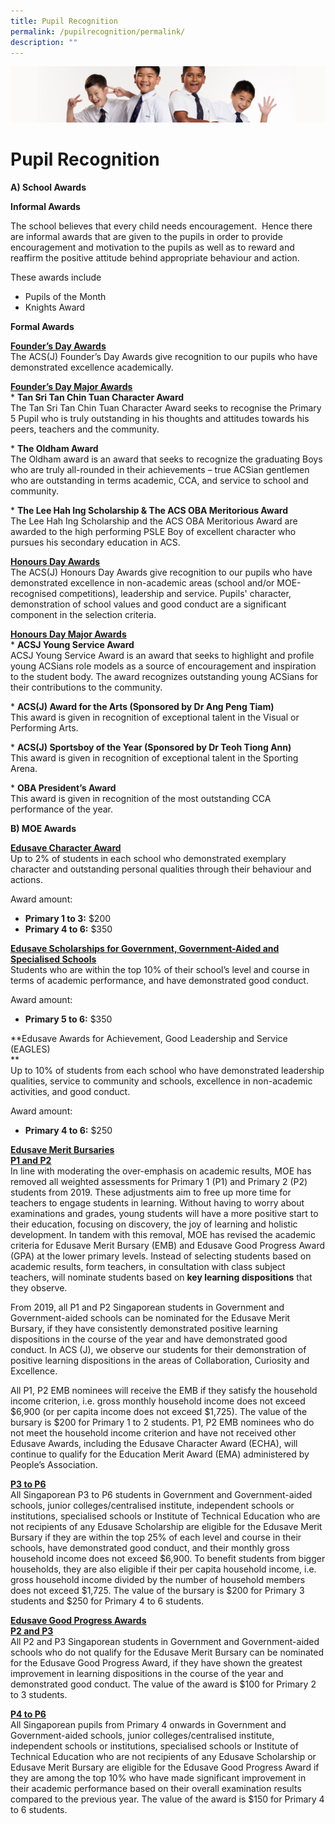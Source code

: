 ```yaml
---
title: Pupil Recognition
permalink: /pupilrecognition/permalink/
description: ""
---
```

![](/images/Sub-banner2.jpg)

Pupil Recognition
=================

**A) School Awards**

**Informal Awards**  

The school believes that every child needs encouragement.  Hence there are informal awards that are given to the pupils in order to provide encouragement and motivation to the pupils as well as to reward and reaffirm the positive attitude behind appropriate behaviour and action.

These awards include

*   Pupils of the Month
*   Knights Award

**Formal Awards**  

<b><u>Founder’s Day Awards</b></u><br>
The ACS(J) Founder’s Day Awards give recognition to our pupils who have demonstrated excellence academically.

<b><u>**Founder’s Day Major Awards**</b></u><br>
\* **Tan Sri Tan Chin Tuan Character Award**<br>
The Tan Sri Tan Chin Tuan Character Award seeks to recognise the Primary 5 Pupil who is truly outstanding in his thoughts and attitudes towards his peers, teachers and the community.

\* **The Oldham Award**<br>
The Oldham award is an award that seeks to recognize the graduating Boys who are truly all-rounded in their achievements – true ACSian gentlemen who are outstanding in terms academic, CCA, and service to school and community.

\* **The Lee Hah Ing Scholarship & The ACS OBA Meritorious Award**<br>
The Lee Hah Ing Scholarship and the ACS OBA Meritorious Award are awarded to the high performing PSLE Boy of excellent character who pursues his secondary education in ACS.

<b><u>**Honours Day Awards**</b></u><br>
The ACS(J) Honours Day Awards give recognition to our pupils who have demonstrated excellence in non-academic areas (school and/or MOE-recognised competitions), leadership and service. Pupils' character, demonstration of school values and good conduct are a significant component in the selection criteria.

<b><u>**Honours Day Major Awards**</b></u><br>
\* **ACSJ Young Service Award**<br>
ACSJ Young Service Award is an award that seeks to highlight and profile young ACSians role models as a source of encouragement and inspiration to the student body. The award recognizes outstanding young ACSians for their contributions to the community.

\* **ACS(J) Award for the Arts (Sponsored by Dr Ang Peng Tiam)**<br>
This award is given in recognition of exceptional talent in the Visual or Performing Arts.

\* **ACS(J) Sportsboy of the Year (Sponsored by Dr Teoh Tiong Ann)**<br>
This award is given in recognition of exceptional talent in the Sporting Arena.

\* **OBA President’s Award**<br>
This award is given in recognition of the most outstanding CCA performance of the year.

**B) MOE Awards**

<b><u>Edusave Character Award</b></u><br>
Up to 2% of students in each school who demonstrated exemplary character and outstanding personal qualities through their behaviour and actions.

Award amount:

*   **Primary 1 to 3:** $200
*   **Primary 4 to 6:** $350

<b><u>Edusave Scholarships for Government, Government-Aided and Specialised Schools</b></u><br>
Students who are within the top 10% of their school’s level and course in terms of academic performance, and have demonstrated good conduct.  

Award amount:
*   **Primary 5 to 6:** $350

**Edusave Awards for Achievement, Good Leadership and Service (EAGLES)  
**  
Up to 10% of students from each school who have demonstrated leadership qualities, service to community and schools, excellence in non-academic activities, and good conduct.  
  
Award amount:
*   **Primary 4 to 6:** $250

<b><u>Edusave Merit Bursaries</b></u><br>
<b><u>P1 and P2</b></u><br>
In line with moderating the over-emphasis on academic results, MOE has removed all weighted assessments for Primary 1 (P1) and Primary 2 (P2) students from 2019. These adjustments aim to free up more time for teachers to engage students in learning. Without having to worry about examinations and grades, young students will have a more positive start to their education, focusing on discovery, the joy of learning and holistic development. In tandem with this removal, MOE has revised the academic criteria for Edusave Merit Bursary (EMB) and Edusave Good Progress Award (GPA) at the lower primary levels. Instead of selecting students based on academic results, form teachers, in consultation with class subject teachers, will nominate students based on **key learning dispositions** that they observe. 

From 2019, all P1 and P2 Singaporean students in Government and Government-aided schools can be nominated for the Edusave Merit Bursary, if they have consistently demonstrated positive learning dispositions in the course of the year and have demonstrated good conduct. In ACS (J), we observe our students for their demonstration of positive learning dispositions in the areas of Collaboration, Curiosity and Excellence. 

All P1, P2 EMB nominees will receive the EMB if they satisfy the household income criterion, i.e. gross monthly household income does not exceed $6,900 (or per capita income does not exceed $1,725). The value of the bursary is $200 for Primary 1 to 2 students. P1, P2 EMB nominees who do not meet the household income criterion and have not received other Edusave Awards, including the Edusave Character Award (ECHA), will continue to qualify for the Education Merit Award (EMA) administered by People’s Association.

<b><u>P3 to P6</b></u><br>
All Singaporean P3 to P6 students in Government and Government-aided schools, junior colleges/centralised institute, independent schools or institutions, specialised schools or Institute of Technical Education who are not recipients of any Edusave Scholarship are eligible for the Edusave Merit Bursary if they are within the top 25% of each level and course in their schools, have demonstrated good conduct, and their monthly gross household income does not exceed $6,900. To benefit students from bigger households, they are also eligible if their per capita household income, i.e. gross household income divided by the number of household members does not exceed $1,725. The value of the bursary is $200 for Primary 3 students and $250 for Primary 4 to 6 students.  

<b><u>Edusave Good Progress Awards</b></u><br>
<b><u>P2 and P3</b></u><br>
All P2 and P3 Singaporean students in Government and Government-aided schools who do not qualify for the Edusave Merit Bursary can be nominated for the Edusave Good Progress Award, if they have shown the greatest improvement in learning dispositions in the course of the year and demonstrated good conduct. The value of the award is $100 for Primary 2 to 3 students.  

<b><u>P4 to P6</b></u><br>
All Singaporean pupils from Primary 4 onwards in Government and Government-aided schools, junior colleges/centralised institute, independent schools or institutions, specialised schools or Institute of Technical Education who are not recipients of any Edusave Scholarship or Edusave Merit Bursary are eligible for the Edusave Good Progress Award if they are among the top 10% who have made significant improvement in their academic performance based on their overall examination results compared to the previous year. The value of the award is $150 for Primary 4 to 6 students.